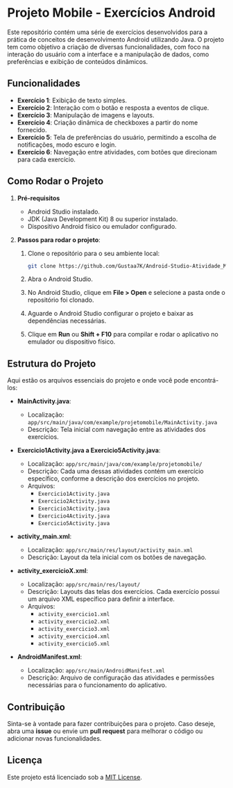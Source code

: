 # Projeto Mobile - Exercícios Android

Este repositório contém uma série de exercícios desenvolvidos para a prática de conceitos de desenvolvimento Android utilizando Java. O projeto tem como objetivo a criação de diversas funcionalidades, com foco na interação do usuário com a interface e a manipulação de dados, como preferências e exibição de conteúdos dinâmicos.

## Funcionalidades

- **Exercício 1**: Exibição de texto simples.
- **Exercício 2**: Interação com o botão e resposta a eventos de clique.
- **Exercício 3**: Manipulação de imagens e layouts.
- **Exercício 4**: Criação dinâmica de checkboxes a partir do nome fornecido.
- **Exercício 5**: Tela de preferências do usuário, permitindo a escolha de notificações, modo escuro e login.
- **Exercício 6**: Navegação entre atividades, com botões que direcionam para cada exercício.

## Como Rodar o Projeto

1. **Pré-requisitos**
   - Android Studio instalado.
   - JDK (Java Development Kit) 8 ou superior instalado.
   - Dispositivo Android físico ou emulador configurado.

2. **Passos para rodar o projeto**:
   
   1. Clone o repositório para o seu ambiente local:
      ```bash
      git clone https://github.com/Gustaa7K/Android-Studio-Atividade_Mobile.git
      ```

   2. Abra o Android Studio.
   
   3. No Android Studio, clique em **File > Open** e selecione a pasta onde o repositório foi clonado.
   
   4. Aguarde o Android Studio configurar o projeto e baixar as dependências necessárias.
   
   5. Clique em **Run** ou **Shift + F10** para compilar e rodar o aplicativo no emulador ou dispositivo físico.

## Estrutura do Projeto

Aqui estão os arquivos essenciais do projeto e onde você pode encontrá-los:

- **MainActivity.java**: 
  - Localização: `app/src/main/java/com/example/projetomobile/MainActivity.java`
  - Descrição: Tela inicial com navegação entre as atividades dos exercícios.
  
- **Exercicio1Activity.java a Exercicio5Activity.java**:
  - Localização: `app/src/main/java/com/example/projetomobile/`
  - Descrição: Cada uma dessas atividades contém um exercício específico, conforme a descrição dos exercícios no projeto.
  - Arquivos: 
    - `Exercicio1Activity.java`
    - `Exercicio2Activity.java`
    - `Exercicio3Activity.java`
    - `Exercicio4Activity.java`
    - `Exercicio5Activity.java`

- **activity_main.xml**: 
  - Localização: `app/src/main/res/layout/activity_main.xml`
  - Descrição: Layout da tela inicial com os botões de navegação.
  
- **activity_exercicioX.xml**: 
  - Localização: `app/src/main/res/layout/`
  - Descrição: Layouts das telas dos exercícios. Cada exercício possui um arquivo XML específico para definir a interface.
  - Arquivos:
    - `activity_exercicio1.xml`
    - `activity_exercicio2.xml`
    - `activity_exercicio3.xml`
    - `activity_exercicio4.xml`
    - `activity_exercicio5.xml`

- **AndroidManifest.xml**: 
  - Localização: `app/src/main/AndroidManifest.xml`
  - Descrição: Arquivo de configuração das atividades e permissões necessárias para o funcionamento do aplicativo.

## Contribuição

Sinta-se à vontade para fazer contribuições para o projeto. Caso deseje, abra uma **issue** ou envie um **pull request** para melhorar o código ou adicionar novas funcionalidades.

## Licença

Este projeto está licenciado sob a [MIT License](LICENSE).
